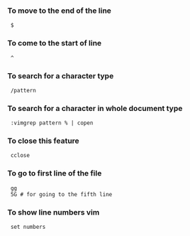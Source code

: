 ### To move to the end of the line
     $

### To come to the start of line
     ^

### To search for a character type 
     /pattern

### To search for a character in whole document type 
     :vimgrep pattern % | copen

### To close this feature 
     cclose

### To go to first line of the file 
     gg
     5G # for going to the fifth line

### To show line numbers vim
     set numbers

